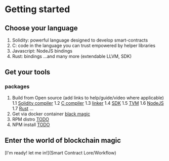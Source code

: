 ﻿# Getting started

## Choose your language
1. Solidity: powerful language designed to develop smart-contracts
2. C: code in the language you can trust empowered by helper libraries
3. Javascript: NodeJS bindings
4. Rust: bindings
...and many more (extendable LLVM, SDK)

## Get your tools

### packages
1. Build from Open source
(add links to help/guide/video where applicable)
1.1 [Solidity compiler](https://github.com/tonlabs/TON-Solidity-Compiler)
1.2 [C compiler](https://github.com/tonlabs/TON-Compiler)
1.3 [linker](https://github.com/tonlabs/TVM-linker)
1.4 [SDK](https://github.com/tonlabs/TON-SDK)
1.5 [TVM](https://github.com/tonlabs/ton-labs-vm)
1.6 [NodeJS](https://github.com/tonlabs/ton-client-js)
1.7 [Rust](https://github.com/tonlabs/ton-client-rs)
...
2. Get via docker container
[black magic](SDK/Installation)
3. RPM distro
[TODO]()
4. NPM install
[TODO]()

## Enter the world of blockchain magic
[I'm ready! let me in!](Smart Contract Lore/Workflow)
